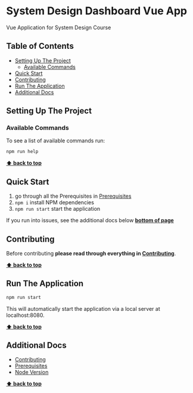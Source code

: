 # System Design Dashboard Vue App <!-- omit in toc -->

Vue Application for System Design Course

## Table of Contents <!-- omit in toc -->

<!-- TOC -->

- [Setting Up The Project](#setting-up-the-project)
  - [Available Commands](#available-commands)
- [Quick Start](#quick-start)
- [Contributing](#contributing)
- [Run The Application](#run-the-application)
- [Additional Docs](#additional-docs)
<!-- /TOC -->

## Setting Up The Project

### Available Commands

To see a list of available commands run:

```bash
npm run help
```

**[⬆ back to top](#table-of-contents)**

## Quick Start

1. go through all the Prerequisites in [Prerequisites](docs/prerequisites.md)
2. `npm i` install NPM dependencies
3. `npm run start` start the application

If you run into issues, see the additional docs below **[bottom of page](#Additional-Docs)**

## Contributing

Before contributing **please read through everything in [Contributing](docs/contributing.md)**.

**[⬆ back to top](#table-of-contents)**

## Run The Application

```bash
npm run start
```

This will automatically start the application via a local server at localhost:8080.

**[⬆ back to top](#table-of-contents)**

## Additional Docs

- [Contributing](docs/contributing.md)
- [Prerequisites](docs/prerequisites.md)
- [Node Version](docs/node-version.md)

**[⬆ back to top](#table-of-contents)**
